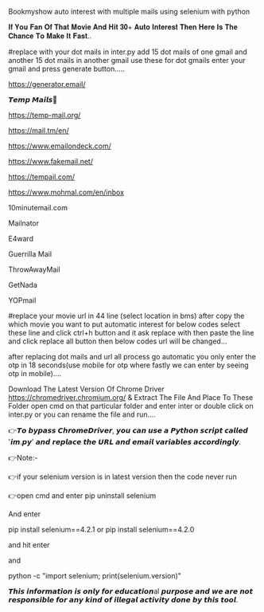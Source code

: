 
Bookmyshow auto interest with multiple mails using selenium with python

𝐈𝐟 𝐘𝐨𝐮 𝐅𝐚𝐧 𝐎𝐟 𝐓𝐡𝐚𝐭 𝐌𝐨𝐯𝐢𝐞 𝐀𝐧𝐝 𝐇𝐢𝐭 𝟑𝟎+ 𝐀𝐮𝐭𝐨 𝐈𝐧𝐭𝐞𝐫𝐞𝐬𝐭 𝐓𝐡𝐞𝐧 𝐇𝐞𝐫𝐞 𝐈𝐬 𝐓𝐡𝐞 𝐂𝐡𝐚𝐧𝐜𝐞 𝐓𝐨 𝐌𝐚𝐤𝐞 𝐈𝐭 𝐅𝐚𝐬𝐭..

#replace with your dot mails in inter.py add 15 dot mails of one gmail and another 15 dot mails in another gmail use these for dot gmails enter your gmail and press generate button.....

https://generator.email/

𝙏𝙚𝙢𝙥 𝙈𝙖𝙞𝙡𝙨📧

https://temp-mail.org/

https://mail.tm/en/

https://www.emailondeck.com/

https://www.fakemail.net/

https://tempail.com/

https://www.mohmal.com/en/inbox

10minutemail.com

Mailnator

E4ward

Guerrilla Mail

ThrowAwayMail

GetNada

YOPmail

#replace your movie url in 44 line (select location in bms) after copy the which movie you want to put automatic interest for below codes select these line and click ctrl+h button and it ask replace with then paste the line and click replace all button then below codes url will be changed...

after replacing dot mails and url all process go automatic you only enter the otp in 18 seconds(use mobile for otp where fastly we can enter by seeing otp in mobile)....

Download The Latest Version Of Chrome Driver https://chromedriver.chromium.org/ & Extract The File And Place To These Folder open cmd on that particular folder and enter inter or double click on inter.py or you can rename the file and run....

👉𝙏𝙤 𝙗𝙮𝙥𝙖𝙨𝙨 𝘾𝙝𝙧𝙤𝙢𝙚𝘿𝙧𝙞𝙫𝙚𝙧, 𝙮𝙤𝙪 𝙘𝙖𝙣 𝙪𝙨𝙚 𝙖 𝙋𝙮𝙩𝙝𝙤𝙣 𝙨𝙘𝙧𝙞𝙥𝙩 𝙘𝙖𝙡𝙡𝙚𝙙 '𝙞𝙢.𝙥𝙮' 𝙖𝙣𝙙 𝙧𝙚𝙥𝙡𝙖𝙘𝙚 𝙩𝙝𝙚 𝙐𝙍𝙇 𝙖𝙣𝙙 𝙚𝙢𝙖𝙞𝙡 𝙫𝙖𝙧𝙞𝙖𝙗𝙡𝙚𝙨 𝙖𝙘𝙘𝙤𝙧𝙙𝙞𝙣𝙜𝙡𝙮.

👉Note:-

👉if your selenium version is in latest version then the code never run

👉open cmd and enter pip uninstall selenium

And enter

pip install selenium==4.2.1 or pip install selenium==4.2.0

and hit enter

and

python -c "import selenium; print(selenium.version)"

𝙏𝙝𝙞𝙨 𝙞𝙣𝙛𝙤𝙧𝙢𝙖𝙩𝙞𝙤𝙣 𝙞𝙨 𝙤𝙣𝙡𝙮 𝙛𝙤𝙧 𝙚𝙙𝙪𝙘𝙖𝙩𝙞𝙤𝙣al 𝙥𝙪𝙧𝙥𝙤𝙨𝙚 𝙖𝙣𝙙 𝙬𝙚 𝙖𝙧𝙚 𝙣𝙤𝙩 𝙧𝙚𝙨𝙥𝙤𝙣𝙨𝙞𝙗𝙡𝙚 𝙛𝙤𝙧 𝙖𝙣𝙮 𝙠𝙞𝙣𝙙 𝙤𝙛 𝙞𝙡𝙡𝙚𝙜𝙖𝙡 𝙖𝙘𝙩𝙞𝙫𝙞𝙩𝙮 𝙙𝙤𝙣𝙚 𝙗𝙮 𝙩𝙝𝙞𝙨 𝙩𝙤𝙤𝙡.
